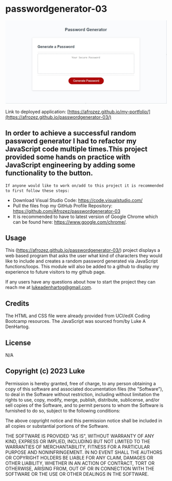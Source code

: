 # passwordgenerator-03

![Site screnshot](./assets/passwordgenscreenshot.jpg)

Link to deployed application: [https://afrozez.github.io/my-portfolio/](https://afrozez.github.io/passwordgenerator-03/)


## In order to achieve a successful random password generator I had to refactor my JavaScript code multiple times.This project provided some hands on practice with JavaScript engineering by adding some functionality to the button.

    If anyone would like to work on/add to this project it is recommended to first follow these steps:
- Download Visual Studio Code: https://code.visualstudio.com/
- Pull the files frop my GitHub Profile Repository: https://github.com/Afrozez/passwordgenerator-03
- It is recommended to have to latest version of Google Chrome which can be found here: https://www.google.com/chrome/.


## Usage
 This (https://afrozez.github.io/passwordgenerator-03/) project displays a web based program that asks the user what kind of characters they would like to include and creates a random password generated via JavaScript functions/loops. This module will also be added to a github to display my experience to future visitors to my github page.

If any users have any questions about how to start the project they can reach me at lukeadenhartog@gmail.com.


## Credits
The HTML and CSS file were already provided from UCI/edX Coding Bootcamp resources. The JavaScript was sourced from/by Luke A DenHartog.


## License
N/A


## Copyright (c) 2023 Luke

Permission is hereby granted, free of charge, to any person obtaining a copy of this software and associated documentation files (the "Software"), to deal in the Software without restriction, including without limitation the rights to use, copy, modify, merge, publish, distribute, sublicense, and/or sell copies of the Software, and to permit persons to whom the Software is furnished to do so, subject to the following conditions:

The above copyright notice and this permission notice shall be included in all copies or substantial portions of the Software.

THE SOFTWARE IS PROVIDED "AS IS", WITHOUT WARRANTY OF ANY KIND, EXPRESS OR IMPLIED, INCLUDING BUT NOT LIMITED TO THE WARRANTIES OF MERCHANTABILITY, FITNESS FOR A PARTICULAR PURPOSE AND NONINFRINGEMENT. IN NO EVENT SHALL THE AUTHORS OR COPYRIGHT HOLDERS BE LIABLE FOR ANY CLAIM, DAMAGES OR OTHER LIABILITY, WHETHER IN AN ACTION OF CONTRACT, TORT OR OTHERWISE, ARISING FROM, OUT OF OR IN CONNECTION WITH THE SOFTWARE OR THE USE OR OTHER DEALINGS IN THE SOFTWARE.
